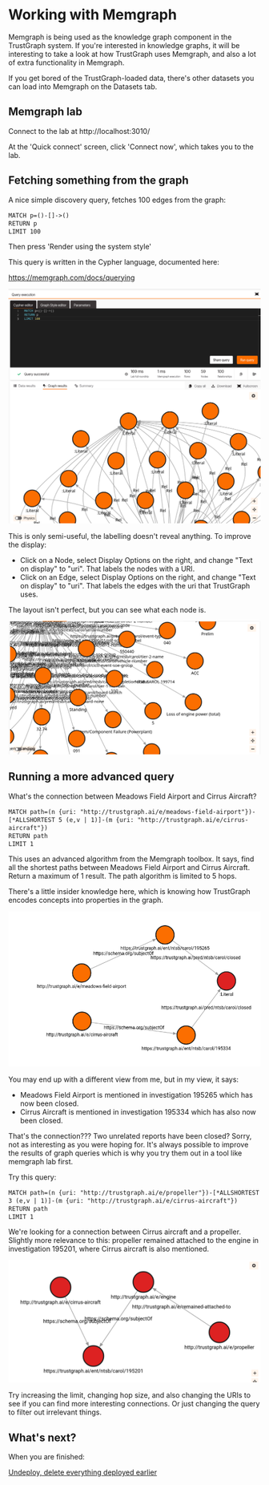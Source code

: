 
# Working with Memgraph

Memgraph is being used as the knowledge graph component in the TrustGraph
system.  If you're interested in knowledge graphs, it will be interesting
to take a look at how TrustGraph uses Memgraph, and also a lot of
extra functionality in Memgraph.

If you get bored of the TrustGraph-loaded data, there's other
datasets you can load into Memgraph on the Datasets tab.

## Memgraph lab

Connect to the lab at http://localhost:3010/

At the 'Quick connect' screen, click 'Connect now', which takes you to
the lab.

## Fetching something from the graph

A nice simple discovery query, fetches 100 edges from the graph:
```
MATCH p=()-[]->()
RETURN p
LIMIT 100
```

Then press 'Render using the system style'

This query is written in the Cypher language, documented here:

https://memgraph.com/docs/querying

![Screenshot of the results of a Memgraph query, the nodes are not labelled](memgraph-query0.png)

This is only semi-useful, the labelling doesn't reveal anything.  To improve
the display:
- Click on a Node, select Display Options on the right, and change
  "Text on display" to "uri".  That labels the nodes with a URI.
- Click on an Edge, select Display Options on the right, and change
  "Text on display" to "uri".  That labels the edges with the uri that
  TrustGraph uses.

The layout isn't perfect, but you can see what each node is.

![Screenshot of the results of a Memgraph query, with better node and edge labels](memgraph-query1.png)

## Running a more advanced query

What's the connection between Meadows Field Airport and Cirrus Aircraft?

```
MATCH path=(n {uri: "http://trustgraph.ai/e/meadows-field-airport"})-[*ALLSHORTEST 5 (e,v | 1)]-(m {uri: "http://trustgraph.ai/e/cirrus-aircraft"})
RETURN path
LIMIT 1
```

This uses an advanced algorithm from the Memgraph toolbox.  It says,
find all the shortest paths between Meadows Field Airport and Cirrus Aircraft.
Return a maximum of 1 result.  The path algorithm is limited to 5 hops.

There's a little insider knowledge here, which is knowing how TrustGraph
encodes concepts into properties in the graph.

![Screenshot of the results of a Memgraph query, with the relationship between Cirrus aircraft and Meadows Field Airport](memgraph-query4.png)

You may end up with a different view from me, but in my view, it says:
- Meadows Field Airport is mentioned in investigation 195265 which has
  now been closed.
- Cirrus Aircraft is mentioned in investigation 195334 which has also now
  been closed.
  
That's the connection???  Two unrelated reports have been closed?
Sorry, not as interesting as you were hoping for.  It's always possible
to improve the results of graph queries which is why you try them out in
a tool like memgraph lab first.

Try this query:

```
MATCH path=(n {uri: "http://trustgraph.ai/e/propeller"})-[*ALLSHORTEST 3 (e,v | 1)]-(m {uri: "http://trustgraph.ai/e/cirrus-aircraft"})
RETURN path
LIMIT 1
```

We're looking for a connection between Cirrus aircraft and a propeller.
Slightly more relevance to this: propeller remained attached to the engine
in investigation 195201, where Cirrus aircraft is also mentioned.

![Screenshot of the results of a Memgraph query, with the relationship between Cirrus aircraft and propeller](memgraph-query5.png)

Try increasing the limit, changing hop size, and also changing the URIs to
see if you can find more interesting connections.  Or just changing the
query to filter out irrelevant things.

## What's next?

When you are finished:

[Undeploy, delete everything deployed earlier](docs/undeploy.md)

